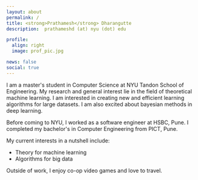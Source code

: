```yaml
---
layout: about
permalink: /
title: <strong>Prathamesh</strong> Dharangutte
description:  prathameshd (at) nyu (dot) edu

profile:
  align: right
  image: prof_pic.jpg

news: false
social: true
---
```


I am a master's student in Computer Science at NYU Tandon School of Engineering. My research and general interest lie in the field of theoretical machine learning. I am interested in creating new and efficient learning algorithms for large datasets. I am also excited about bayesian methods in deep learning.

Before coming to NYU, I worked as a software engineer at HSBC, Pune. I completed my bachelor's in Computer Engineering from PICT, Pune.

My current interests in a nutshell include:
<ul>
	<li>Theory for machine learning</li>
	<li>Algorithms for big data</li>
</ul>



Outside of work, I enjoy co-op video games and love to travel.
